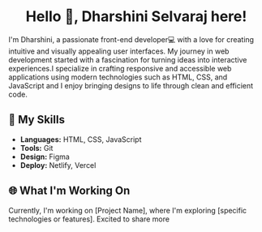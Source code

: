<div id="header" align="center">
  <h1 class="heading">Hello 👋, Dharshini Selvaraj here! </h1>
</div>
<P>
I'm Dharshini, a passionate front-end developer💻  with a love for creating intuitive and visually appealing user interfaces. My journey in web development started with a fascination for turning ideas into interactive experiences.I specialize in crafting responsive and accessible web applications using modern technologies such as HTML, CSS, and JavaScript and I enjoy bringing designs to life through clean and efficient code.
</P>

## 🚀 My Skills
- **Languages:** HTML, CSS, JavaScript
- **Tools:** Git
- **Design:** Figma
- **Deploy:** Netlify, Vercel

  


## 🌐 What I'm Working On
Currently, I'm working on [Project Name], where I'm exploring [specific technologies or features]. Excited to share more 
